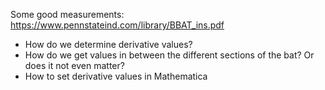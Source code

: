 Some good measurements:
https://www.pennstateind.com/library/BBAT_ins.pdf

- How do we determine derivative values?
- How do we get values in between the different sections of the bat? Or does it not even matter?
- How to set derivative values in Mathematica